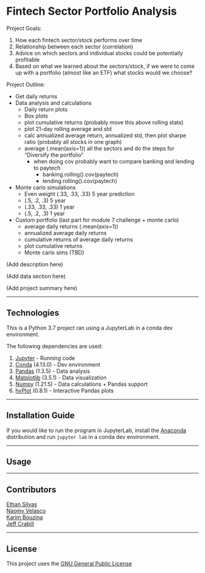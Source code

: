 # Fintech Sector Portfolio Analysis 

Project Goals: 
1. How each fintech sector/stock performs over time
2. Relationship between each sector (correlation)
3. Advice on which sectors and individual stocks could be potentially profitable
4. Based on what we learned about the sectors/stock, if we were to come up with a portfolio (almost like an ETF) what stocks would we choose?

Project Outline: 
- Get daily returns
- Data analysis and calculations
    - Daily return plots
    - Box plots
    - plot cumulative returns (probably move this above rolling stats)
    - plot 21-day rolling average and std
    - calc annualized average return, annualized std, then plot sharpe ratio (probably all stocks in one graph)
    - average (.mean(axis=1)) all the sectors and do the steps for “Diversify the portfolio”
        - when doing cov probably want to compare banking and lending to paytech
            - banking.rolling().cov(paytech)
            - lending.rolling().cov(paytech)
- Monte carlo simulations
    - Even weight (.33, .33, .33) 5 year prediction
    - (.5, .2, .3) 5 year
    - (.33, .33, .33) 1 year
    - (.5, .2, .3) 1 year
- Custom portfolio (last part for module 7 challenge + monte carlo)
    - average daily returns (.mean(axis=1))
    - annualized average daily returns
    - cumulative returns of average daily returns
    - plot cumulative returns
    - Monte carlo sims (TBD)

(Add description here)

(Add data section here)

(Add project summary here)

---

## Technologies

This is a Python 3.7 project ran using a JupyterLab in a conda dev environment. 

The following dependencies are used: 
1. [Jupyter](https://jupyter.org/) - Running code 
2. [Conda](https://github.com/conda/conda) (4.13.0) - Dev environment
3. [Pandas](https://github.com/pandas-dev/pandas) (1.3.5) - Data analysis
4. [Matplotlib](https://github.com/matplotlib/matplotlib) (3.5.1) - Data visualization
5. [Numpy](https://numpy.org/) (1.21.5) - Data calculations + Pandas support
6. [hvPlot](https://hvplot.holoviz.org/index.html) (0.8.1) - Interactive Pandas plots 

---

## Installation Guide

If you would like to run the program in JupyterLab, install the [Anaconda](https://www.anaconda.com/products/distribution) distribution and run `jupyter lab` in a conda dev environment.

---

## Usage



---

## Contributors

[Ethan Silvas](https://github.com/ethansilvas) <br>
[Naomy Velasco](https://github.com/naomynaomy) <br>
[Karim Bouzina](https://github.com/karim985) <br>
[Jeff Crabill](https://github.com/jeffreycrabill) <br>

---

## License

This project uses the [GNU General Public License](https://choosealicense.com/licenses/gpl-3.0/)
